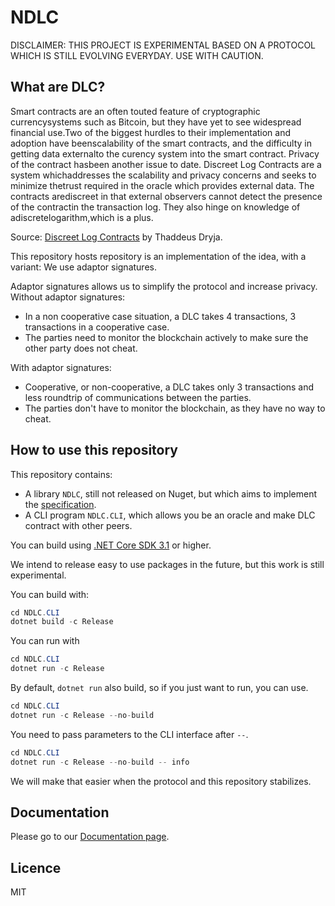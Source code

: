 # NDLC

DISCLAIMER: THIS PROJECT IS EXPERIMENTAL BASED ON A PROTOCOL WHICH IS STILL EVOLVING EVERYDAY. USE WITH CAUTION.

## What are DLC?

Smart contracts are an often touted feature of cryptographic currencysystems such as Bitcoin, but they have yet to see widespread financial use.Two of the biggest hurdles to their implementation and adoption have beenscalability of the smart contracts, and the difficulty in getting data externalto the curency system into the smart contract.  Privacy of the contract hasbeen  another  issue  to  date.   Discreet  Log  Contracts  are  a  system  whichaddresses  the  scalability  and  privacy  concerns  and  seeks  to  minimize  thetrust required in the oracle which provides external data.  The contracts arediscreet in that external observers cannot detect the presence of the contractin the transaction log.  They also hinge on knowledge of adiscretelogarithm,which is a plus.

Source: [Discreet Log Contracts](https://adiabat.github.io/dlc.pdf) by Thaddeus Dryja.

This repository hosts repository is an implementation of the idea, with a variant: We use adaptor signatures.

Adaptor signatures allows us to simplify the protocol and increase privacy.
Without adaptor signatures:
* In a non cooperative case situation, a DLC takes 4 transactions, 3 transactions in a cooperative case.
* The parties need to monitor the blockchain actively to make sure the other party does not cheat.

With adaptor signatures:
* Cooperative, or non-cooperative, a DLC takes only 3 transactions and less roundtrip of communications between the parties.
* The parties don't have to monitor the blockchain, as they have no way to cheat.

## How to use this repository

This repository contains:

* A library `NDLC`, still not released on Nuget, but which aims to implement the [specification](https://github.com/discreetlogcontracts/dlcspecs).
* A CLI program `NDLC.CLI`, which allows you be an oracle and make DLC contract with other peers.

You can build using [.NET Core SDK 3.1](https://dotnet.microsoft.com/download/dotnet-core/3.1) or higher.

We intend to release easy to use packages in the future, but this work is still experimental.

You can build with:

```csharp
cd NDLC.CLI
dotnet build -c Release
```

You can run with

```csharp
cd NDLC.CLI
dotnet run -c Release
```

By default, `dotnet run` also build, so if you just want to run, you can use.

```csharp
cd NDLC.CLI
dotnet run -c Release --no-build
```

You need to pass parameters to the CLI interface after `--`.

```csharp
cd NDLC.CLI
dotnet run -c Release --no-build -- info
```

We will make that easier when the protocol and this repository stabilizes.

## Documentation

Please go to our [Documentation page](docs/Concepts.md).

## Licence

MIT